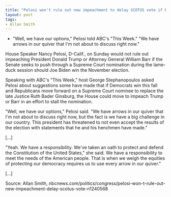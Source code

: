 ```yaml
---
title: "Pelosi won't rule out new impeachment to delay SCOTUS vote if Biden wins"
layout: post
tags:
- Allan Smith
---
```


- "Well, we have our options," Pelosi told ABC's "This Week." "We have arrows in our quiver that I'm not about to discuss right now."

House Speaker Nancy Pelosi, D-Calif., on Sunday would not rule out impeaching President Donald Trump or Attorney General William Barr if the Senate seeks to push through a Supreme Court nomination during the lame-duck session should Joe Biden win the November election.

Speaking with ABC's "This Week," host George Stephanopoulos asked Pelosi about suggestions some have made that if Democrats win this fall and Republicans move forward on a Supreme Court nominee to replace the late Justice Ruth Bader Ginsburg, the House could move to impeach Trump or Barr in an effort to stall the nomination.

"Well, we have our options," Pelosi said. "We have arrows in our quiver that I'm not about to discuss right now, but the fact is we have a big challenge in our country. This president has threatened to not even accept the results of the election with statements that he and his henchmen have made."

[…]

"Yeah. We have a responsibility. We've taken an oath to protect and defend the Constitution of the United States," she said. We have a responsibility to meet the needs of the American people. That is when we weigh the equities of protecting our democracy requires us to use every arrow in our quiver."

[…]

Source: Allan Smith, nbcnews.com/politics/congress/pelosi-won-t-rule-out-new-impeachment-delay-scotus-vote-n1240568
